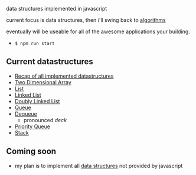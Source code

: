 data structures implemented in javascript

current focus is data structures, then i'll swing back to [algorithms](https://github.com/noahehall/algorithms)

eventually will be useable for all of the awesome applications your building.


- `$ npm run start`

## Current datastructures
  - [Recap of all implemented datastructures](https://github.com/noahehall/theBookOfNoah/blob/master/_datastructures.md)
  - [Two Dimensional Array](http://www-ee.eng.hawaii.edu/~tep/EE160/Notes/Array/2darray.html)
  - [List](https://en.wikipedia.org/wiki/List_(abstract_data_type))
  - [Linked List](https://en.wikipedia.org/wiki/Linked_list)
  - [Doubly Linked List](https://en.wikipedia.org/wiki/Doubly_linked_list)
  - [Queue](https://en.wikipedia.org/wiki/Queue_(abstract_data_type))
  - [Dequeue](https://en.wikipedia.org/wiki/Double-ended_queue)
    + pronounced *deck*
  - [Priority Queue](https://en.wikipedia.org/wiki/Priority_queue)
  - [Stack](https://en.wikipedia.org/wiki/Stack_(abstract_data_type))

## Coming soon
  - my plan is to implement all [data structures](https://en.wikipedia.org/wiki/List_of_data_structures) not provided by javascript

